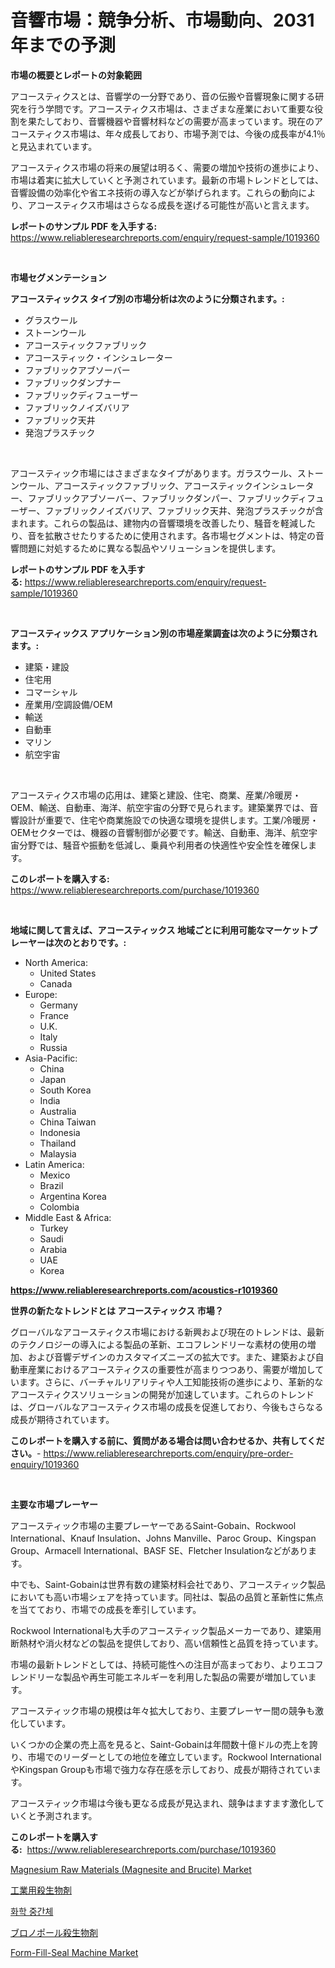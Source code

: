 <p><h1>音響市場：競争分析、市場動向、2031年までの予測</h1></p><p><strong>市場の概要とレポートの対象範囲</strong></p>
<p><p>アコースティクスとは、音響学の一分野であり、音の伝搬や音響現象に関する研究を行う学問です。アコースティクス市場は、さまざまな産業において重要な役割を果たしており、音響機器や音響材料などの需要が高まっています。現在のアコースティクス市場は、年々成長しており、市場予測では、今後の成長率が4.1％と見込まれています。</p><p>アコースティクス市場の将来の展望は明るく、需要の増加や技術の進歩により、市場は着実に拡大していくと予測されています。最新の市場トレンドとしては、音響設備の効率化や省エネ技術の導入などが挙げられます。これらの動向により、アコースティクス市場はさらなる成長を遂げる可能性が高いと言えます。</p></p>
<p><strong>レポートのサンプル PDF を入手する:</strong> <a href="https://www.reliableresearchreports.com/enquiry/request-sample/1019360">https://www.reliableresearchreports.com/enquiry/request-sample/1019360</a></p>
<p>&nbsp;</p>
<p><strong>市場セグメンテーション</strong></p>
<p><strong>アコースティックス タイプ別の市場分析は次のように分類されます。:</strong></p>
<p><ul><li>グラスウール</li><li>ストーンウール</li><li>アコースティックファブリック</li><li>アコースティック・インシュレーター</li><li>ファブリックアブソーバー</li><li>ファブリックダンプナー</li><li>ファブリックディフューザー</li><li>ファブリックノイズバリア</li><li>ファブリック天井</li><li>発泡プラスチック</li></ul></p>
<p>&nbsp;</p>
<p><p>アコースティック市場にはさまざまなタイプがあります。ガラスウール、ストーンウール、アコースティックファブリック、アコースティックインシュレーター、ファブリックアブソーバー、ファブリックダンパー、ファブリックディフューザー、ファブリックノイズバリア、ファブリック天井、発泡プラスチックが含まれます。これらの製品は、建物内の音響環境を改善したり、騒音を軽減したり、音を拡散させたりするために使用されます。各市場セグメントは、特定の音響問題に対処するために異なる製品やソリューションを提供します。</p></p>
<p><strong>レポートのサンプル PDF を入手する:</strong>&nbsp;<a href="https://www.reliableresearchreports.com/enquiry/request-sample/1019360">https://www.reliableresearchreports.com/enquiry/request-sample/1019360</a></p>
<p>&nbsp;</p>
<p><strong> アコースティックス アプリケーション別の市場産業調査は次のように分類されます。:</strong></p>
<p><ul><li>建築・建設</li><li>住宅用</li><li>コマーシャル</li><li>産業用/空調設備/OEM</li><li>輸送</li><li>自動車</li><li>マリン</li><li>航空宇宙</li></ul></p>
<p>&nbsp;</p>
<p><p>アコースティクス市場の応用は、建築と建設、住宅、商業、産業/冷暖房・OEM、輸送、自動車、海洋、航空宇宙の分野で見られます。建築業界では、音響設計が重要で、住宅や商業施設での快適な環境を提供します。工業/冷暖房・OEMセクターでは、機器の音響制御が必要です。輸送、自動車、海洋、航空宇宙分野では、騒音や振動を低減し、乗員や利用者の快適性や安全性を確保します。</p></p>
<p><strong>このレポートを購入する:</strong>&nbsp; <a href="https://www.reliableresearchreports.com/purchase/1019360">https://www.reliableresearchreports.com/purchase/1019360</a></p>
<p>&nbsp;</p>
<p><strong>地域に関して言えば、アコースティックス 地域ごとに利用可能なマーケットプレーヤーは次のとおりです。:</strong></p>
<p><ul>
    <li>
        North America:
        <ul>
            <li>United States</li>
            <li>Canada</li>
        </ul>
    </li>
    <li>
        Europe:
        <ul>
            <li>Germany</li>
            <li>France</li>
            <li>U.K.</li>
            <li>Italy</li>
            <li>Russia</li>
        </ul>
    </li>
    <li>
        Asia-Pacific:
        <ul>
            <li>China</li>
            <li>Japan</li>
            <li>South Korea</li>
            <li>India</li>
            <li>Australia</li>
            <li>China Taiwan</li>
            <li>Indonesia</li>
            <li>Thailand</li>
            <li>Malaysia</li>
        </ul>
    </li>
    <li>
        Latin America:
        <ul>
            <li>Mexico</li>
            <li>Brazil</li>
            <li>Argentina Korea</li>
            <li>Colombia</li>
        </ul>
    </li>
    <li>
        Middle East & Africa:
        <ul>
            <li>Turkey</li>
            <li>Saudi</li>
            <li>Arabia</li>
            <li>UAE</li>
            <li>Korea</li>
        </ul>
    </li>
    </ul></p>
<p><strong><a href="https://www.reliableresearchreports.com/acoustics-r1019360">https://www.reliableresearchreports.com/acoustics-r1019360</a></strong>&nbsp;</p>
<p><strong>世界の新たなトレンドとは アコースティックス 市場？</strong></p>
<p><p>グローバルなアコースティクス市場における新興および現在のトレンドは、最新のテクノロジーの導入による製品の革新、エコフレンドリーな素材の使用の増加、および音響デザインのカスタマイズニーズの拡大です。また、建築および自動車産業におけるアコースティクスの重要性が高まりつつあり、需要が増加しています。さらに、バーチャルリアリティや人工知能技術の進歩により、革新的なアコースティクスソリューションの開発が加速しています。これらのトレンドは、グローバルなアコースティクス市場の成長を促進しており、今後もさらなる成長が期待されています。</p></p>
<p><strong>このレポートを購入する前に、質問がある場合は問い合わせるか、共有してください。</strong>- <a href="https://www.reliableresearchreports.com/enquiry/pre-order-enquiry/1019360">https://www.reliableresearchreports.com/enquiry/pre-order-enquiry/1019360</a></p>
<p>&nbsp;</p>
<p><strong>主要な市場プレーヤー</strong></p>
<p><p>アコースティック市場の主要プレーヤーであるSaint-Gobain、Rockwool International、Knauf Insulation、Johns Manville、Paroc Group、Kingspan Group、Armacell International、BASF SE、Fletcher Insulationなどがあります。 </p><p>中でも、Saint-Gobainは世界有数の建築材料会社であり、アコースティック製品においても高い市場シェアを持っています。同社は、製品の品質と革新性に焦点を当てており、市場での成長を牽引しています。 </p><p>Rockwool Internationalも大手のアコースティック製品メーカーであり、建築用断熱材や消火材などの製品を提供しており、高い信頼性と品質を持っています。 </p><p>市場の最新トレンドとしては、持続可能性への注目が高まっており、よりエコフレンドリーな製品や再生可能エネルギーを利用した製品の需要が増加しています。 </p><p>アコースティック市場の規模は年々拡大しており、主要プレーヤー間の競争も激化しています。 </p><p>いくつかの企業の売上高を見ると、Saint-Gobainは年間数十億ドルの売上を誇り、市場でのリーダーとしての地位を確立しています。Rockwool InternationalやKingspan Groupも市場で強力な存在感を示しており、成長が期待されています。 </p><p>アコースティック市場は今後も更なる成長が見込まれ、競争はますます激化していくと予測されます。</p></p>
<p><strong>このレポートを購入する:</strong>&nbsp;&nbsp;<a href="https://www.reliableresearchreports.com/purchase/1019360">https://www.reliableresearchreports.com/purchase/1019360</a></p>
<p><p><a href="https://www.linkedin.com/pulse/decoding-magnesium-raw-materials-magnesite-brucite-market-deep-axtxe?trackingId=%2F3wUfOvvDAar5RT82QQH5Q%3D%3D">Magnesium Raw Materials (Magnesite and Brucite) Market</a></p><p><a href="https://github.com/RodHoppe07/Market-Research-Report-List-1/blob/main/518092822865.md">工業用殺生物剤</a></p><p><a href="https://medium.com/@garyauer906782023/%ED%99%94%ED%95%99-%EC%A4%91%EA%B0%84%EC%B2%B4-%EC%8B%9C%EC%9E%A5-%EA%B7%9C%EB%AA%A8-cagr-%ED%8A%B8%EB%A0%8C%EB%93%9C-2024-2030-2346cb27b93b">화학 중간체</a></p><p><a href="https://github.com/laurenreichert/Market-Research-Report-List-1/blob/main/699374622864.md">ブロノポール殺生物剤</a></p><p><a href="https://www.linkedin.com/pulse/form-fill-seal-machine-market-size-share-global-analysis-report-zz9bc?trackingId=PMFmmxeElmyIbi7sPpK1fQ%3D%3D">Form-Fill-Seal Machine Market</a></p></p>